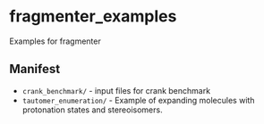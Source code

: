 # fragmenter_examples
Examples for fragmenter

## Manifest
* `crank_benchmark/` - input files for crank benchmark
* `tautomer_enumeration/` - Example of expanding molecules with protonation states
and stereoisomers. 

